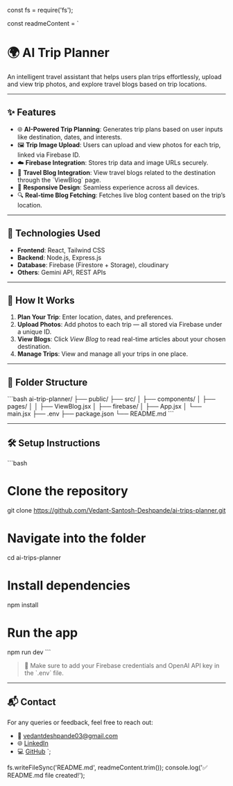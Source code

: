 const fs = require('fs');

const readmeContent = `
# 🌍 AI Trip Planner

An intelligent travel assistant that helps users plan trips effortlessly, upload and view trip photos, and explore travel blogs based on trip locations.

---

## ✨ Features

- 🌐 **AI-Powered Trip Planning**: Generates trip plans based on user inputs like destination, dates, and interests.
- 🖼 **Trip Image Upload**: Users can upload and view photos for each trip, linked via Firebase ID.
- ☁️ **Firebase Integration**: Stores trip data and image URLs securely.
- 📖 **Travel Blog Integration**: View travel blogs related to the destination through the \`ViewBlog\` page.
- 📱 **Responsive Design**: Seamless experience across all devices.
- 🔍 **Real-time Blog Fetching**: Fetches live blog content based on the trip’s location.

---

## 🚀 Technologies Used

- **Frontend**: React, Tailwind CSS
- **Backend**: Node.js, Express.js
- **Database**: Firebase (Firestore + Storage), cloudinary
- **Others**: Gemini API, REST APIs

---

## 📸 How It Works

1. **Plan Your Trip**: Enter location, dates, and preferences.
2. **Upload Photos**: Add photos to each trip — all stored via Firebase under a unique ID.
3. **View Blogs**: Click *View Blog* to read real-time articles about your chosen destination.
4. **Manage Trips**: View and manage all your trips in one place.

---

## 📂 Folder Structure

\`\`\`bash
ai-trip-planner/
├── public/
├── src/
│   ├── components/
│   ├── pages/
│   │   ├── ViewBlog.jsx
│   ├── firebase/
│   ├── App.jsx
│   └── main.jsx
├── .env
├── package.json
└── README.md
\`\`\`

---

## 🛠️ Setup Instructions

\`\`\`bash
# Clone the repository
git clone https://github.com/Vedant-Santosh-Deshpande/ai-trips-planner.git

# Navigate into the folder
cd ai-trips-planner

# Install dependencies
npm install

# Run the app
npm run dev
\`\`\`

> 📝 Make sure to add your Firebase credentials and OpenAI API key in the \`.env\` file.

---

## 📬 Contact

For any queries or feedback, feel free to reach out:

- 📧 vedantdeshpande03@gmail.com  
- 🌐 [LinkedIn](https://www.linkedin.com/in/vedant-deshpande-853b6025a/)  
- 💻 [GitHub](https://github.com/Vedant-Santosh-Deshpande)
`;

fs.writeFileSync('README.md', readmeContent.trim());
console.log('✅ README.md file created!');
